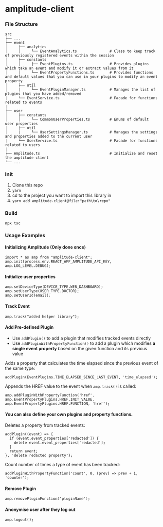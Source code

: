# amplitude-client

### File Structure

    src
    ├── ...
    ├── event                                       
    │     ├── analytics                             
    │     │     └── EventAnalytics.ts               # Class to keep track of previously registered events within the session
    │     ├── constants                             
    │     │     ├── EventPlugins.ts                 # Provides plugins which take an event and modify it or extract values from it
    │     │     └── EventPropertyFunctions.ts       # Provides functions and default values that you can use in your plugins to modify an event property
    │     ├── util                                  
    │     |     └── EventPluginManager.ts           # Manages the list of plugins that you have added/removed
    |     └── EventService.ts                       # Facade for functions related to events
    |
    ├── user                                        
    │     ├── constants                             
    │     │     └── CommonUserProperties.ts         # Enums of default user properties
    │     ├── util                                  
    │     |     └── UserSettingsManager.ts          # Manages the settings and properties added to the current user
    |     └── UserService.ts                        # Facade for functions related to users
    |
    ├── Amplitude.ts                                # Initialize and reset the amplitude client
    └── ...

### Init
1. Clone this repo
2. `yarn`
3. cd to the project you want to import this library in
4. `yarn add amplitude-client@file:"path\to\repo"`

### Build
`npx tsc`

### Usage Examples
#### Initializing Amplitude (Only done once)
```
import * as amp from "amplitude-client";
amp.init(process.env.REACT_APP_AMPLITUDE_API_KEY, amp.LOG_LEVEL.DEBUG);
```

#### Initialize user properties
```
amp.setDeviceType(DEVICE_TYPE.WEB_DASHBOARD);
amp.setUserType(USER_TYPE.DOCTOR);
amp.setUserId(email);
```

#### Track Event
```
amp.track("added helper library");
```

#### Add Pre-defined Plugin
* Use `addPlugin()` to add a plugin that modifies tracked events directly
* Use `addPluginWithPropertyFunction()` to add a plugin which modifies **a single event property** based on the given function and its previous value

Adds a property that calculates the time elapsed since the previous event of the same type:
```
addPlugin(EventPlugins.TIME_ELAPSED_SINCE_LAST_EVENT, 'time_elapsed');
```

Appends the HREF value to the event when `amp.track()` is called:
```
amp.addPluginWithPropertyFunction('href', amp.EventPropertyPlugins.HREF.INIT_VALUE, amp.EventPropertyPlugins.HREF.FUNCTION, 'href');
```

#### You can also define your own plugins and property functions.

Deletes a property from tracked events:
```
addPlugin((event) => {
  if (event.event_properties['redacted']) {
    delete event.event_properties['redacted'];
  }
  return event;
}, 'delete redacted property');
```

Count number of times a type of event has been tracked:
```
addPluginWithPropertyFunction('count', 0, (prev) => prev + 1, 'counter');
```

#### Remove Plugin
```
amp.removePluginFunction('pluginName');
```

#### Anonymise user after they log out
```
amp.logout();
```
